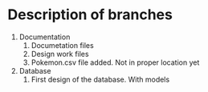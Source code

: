 # Description of branches

1. Documentation
   1. Documetation files
   2. Design work files
   3. Pokemon.csv file added. Not in proper location yet
2. Database
   1. First design of the database. With models
